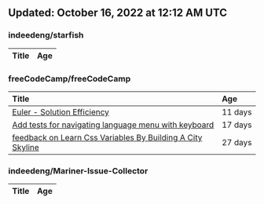 ## Updated: October 16, 2022 at 12:12 AM UTC


### indeedeng/starfish
|**Title**|**Age**|
|:----|:----|


### freeCodeCamp/freeCodeCamp
|**Title**|**Age**|
|:----|:----|
|[Euler - Solution Efficiency ](https://github.com/freeCodeCamp/freeCodeCamp/issues/47824)|11&nbsp;days|
|[Add tests for navigating language menu with keyboard](https://github.com/freeCodeCamp/freeCodeCamp/issues/47649)|17&nbsp;days|
|[feedback on Learn Css Variables By Building A City Skyline](https://github.com/freeCodeCamp/freeCodeCamp/issues/47555)|27&nbsp;days|


### indeedeng/Mariner-Issue-Collector
|**Title**|**Age**|
|:----|:----|